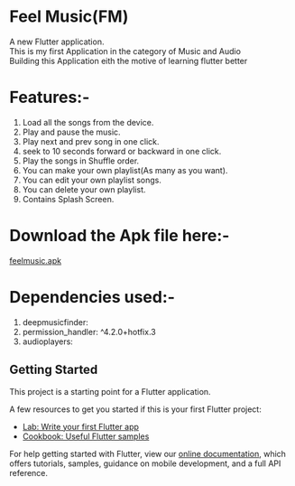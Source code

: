 # Feel Music(FM)

A new Flutter application.<br/>
This is my first Application in the category of Music and Audio<br/>
Building this Application eith the motive of learning flutter better<bt/>

# Features:-
1) Load all the songs from the device.
2) Play and pause the music.
3) Play next and prev song in one click.
4) seek to 10 seconds forward or backward in one click.
5) Play the songs in Shuffle order.
6) You can make your own playlist(As many as you want).
7) You can edit your own playlist songs.
8) You can delete your own playlist.
9) Contains Splash Screen.

# Download the Apk file here:-

[feelmusic.apk](https://github.com/Tushargupta9800/flutter_music_player/blob/master/feelmusic.apk)

# Dependencies used:-
1) deepmusicfinder:
2) permission_handler: ^4.2.0+hotfix.3
3) audioplayers:

## Getting Started

This project is a starting point for a Flutter application.

A few resources to get you started if this is your first Flutter project:

- [Lab: Write your first Flutter app](https://flutter.dev/docs/get-started/codelab)
- [Cookbook: Useful Flutter samples](https://flutter.dev/docs/cookbook)

For help getting started with Flutter, view our
[online documentation](https://flutter.dev/docs), which offers tutorials,
samples, guidance on mobile development, and a full API reference.
